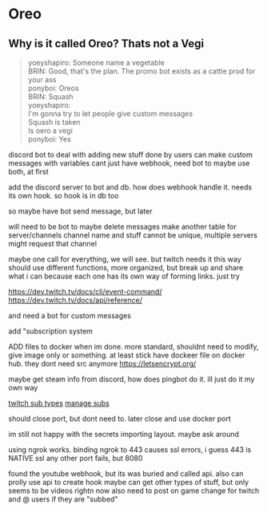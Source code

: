 # Oreo

## Why is it called Oreo? Thats not a Vegi
> yoeyshapiro: Someone name a vegetable<br>
> BRIN: Good, that's the plan. The promo bot exists as a cattle prod for your ass<br>
> ponyboi: Oreos<br>
> BRIN: Squash<br>
> yoeyshapiro:<br>
>     I'm gonna try to let people give custom messages<br>
>     Squash is taken<br>
>     Is oero a vegi<br>
> ponyboi: Yes<br>

discord bot to deal with adding new stuff
done by users
can make custom messages with variables
cant just have webhook, need bot to
maybe use both, at first

add the discord server to bot and db. how does webhook handle it.
needs its own hook. so hook is in db too

so maybe have bot send message, but later

will need to be bot to maybe delete messages
make another table for server/channels
channel name and stuff cannot be unique, multiple servers might request that channel

maybe one call for everything, we will see. but twitch needs it this way
should use different functions, more organized, but break up and share what i can
because each one has its own way of forming links. just try

https://dev.twitch.tv/docs/cli/event-command/
https://dev.twitch.tv/docs/api/reference/

and need a bot for custom messages

add "subscription system

ADD files to docker when im done. more standard, shouldnt need to modify, give image only or something. at least stick
have dockeer file on docker hub. they dont need src anymore
https://letsencrypt.org/

maybe get steam info from discord, how does pingbot do it.
ill just do it my own way

[twitch sub types](https://dev.twitch.tv/docs/eventsub/eventsub-subscription-types/#subscription-types)
[manage subs](https://dev.twitch.tv/docs/eventsub/manage-subscriptions/)

should close port, but dont need to. later close and use docker port

im still not happy with the secrets importing layout. maybe ask around

using ngrok works. binding ngrok to 443 causes ssl errors, i guess 443 is NATIVE ssl
any other port fails, but 8080


found the youtube webhook, but its was buried and called api. also can prolly use api to create hook
maybe can get other types of stuff, but only seems to be videos rightn now
also need to post on game change for twitch
and @ users if they are "subbed"
